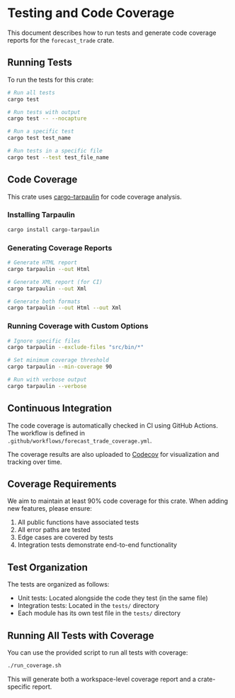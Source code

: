 # Testing and Code Coverage

This document describes how to run tests and generate code coverage reports for the `forecast_trade` crate.

## Running Tests

To run the tests for this crate:

```bash
# Run all tests
cargo test

# Run tests with output
cargo test -- --nocapture

# Run a specific test
cargo test test_name

# Run tests in a specific file
cargo test --test test_file_name
```

## Code Coverage

This crate uses [cargo-tarpaulin](https://github.com/xd009642/tarpaulin) for code coverage analysis.

### Installing Tarpaulin

```bash
cargo install cargo-tarpaulin
```

### Generating Coverage Reports

```bash
# Generate HTML report
cargo tarpaulin --out Html

# Generate XML report (for CI)
cargo tarpaulin --out Xml

# Generate both formats
cargo tarpaulin --out Html --out Xml
```

### Running Coverage with Custom Options

```bash
# Ignore specific files
cargo tarpaulin --exclude-files "src/bin/*"

# Set minimum coverage threshold
cargo tarpaulin --min-coverage 90

# Run with verbose output
cargo tarpaulin --verbose
```

## Continuous Integration

The code coverage is automatically checked in CI using GitHub Actions. The workflow is defined in `.github/workflows/forecast_trade_coverage.yml`.

The coverage results are also uploaded to [Codecov](https://codecov.io) for visualization and tracking over time.

## Coverage Requirements

We aim to maintain at least 90% code coverage for this crate. When adding new features, please ensure:

1. All public functions have associated tests
2. All error paths are tested
3. Edge cases are covered by tests
4. Integration tests demonstrate end-to-end functionality

## Test Organization

The tests are organized as follows:

- Unit tests: Located alongside the code they test (in the same file)
- Integration tests: Located in the `tests/` directory
- Each module has its own test file in the `tests/` directory

## Running All Tests with Coverage

You can use the provided script to run all tests with coverage:

```bash
./run_coverage.sh
```

This will generate both a workspace-level coverage report and a crate-specific report. 